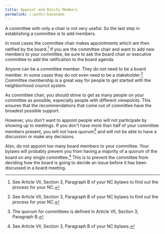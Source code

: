 ```yaml
---
title: Appoint and Ratify Members
permalink: /:path/:basename
---
```


A committee with
only a chair
is not very useful.
So the last step
in establishing a committee
is to add members.

In most cases
the committee chair
makes appointments
which are then ratified
by the board.[^bylawsappointment]
If you are
the committee chair
and want
to add new members
to your committee,
be sure to ask
the board chair or executive committee
to add the ratification
to the board agenda.

Anyone can be
a committee member.
They do not need
to be a board member.
In some cases
they do not even need
to be a stakeholder.[^bylawsappointment]
Committee membership is
a great way
for people
to get started
with the neighborhood council system.

As committee chair,
you should strive to get
as many people
on your committee
as possible,
especially people
with different viewpoints.
This ensures
that the recommendations
that come out
of committee
have the broadest possible support.

However,
you don't want
to appoint people
who will not participate
by showing up to meetings.
If you don't have
more than half
of your committee members
present,
you will not
have quorum[^bylawsquorum]
and will not
be able
to have
a discussion
or make
any decisions.

Also,
do not appoint
too many board members
to your committee.
Your bylaws will probably
prevent you from
having a majority
of a quorum
of the board
on any single committee.[^bylawsboardmember]
This is to prevent
the committee from deciding
how the board is
going to decide an issue before
it has been discussed
in a board meeting.

[^bylawsappointment]:
    See Article VII, Section 3, Paragraph B
    of your NC bylaws
    to find out the process
    for your NC.

[^bylawsquorum]:
    The quorum for committees is defined
    in Article VII, Section 3, Paragraph B.

[^bylawsboardmember]:
    See Article VII, Section 3, Paragraph B
    of your NC bylaws.
